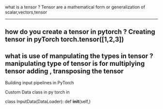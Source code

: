 what is a tensor ? 
Tensor are a mathematical form or generalization of scalar,vectors,tensor

-------------------------------------------------------------------------------------------------------------
how do you create a tensor in pytorch ? 
Creating tensor in pyTorch 
torch.tensor([1,2,3])
-------------------------------------------------------------------------------------------------------------
what is use of manpulating the types in tensor ?
manipulating type of tensor is for multiplying tensor adding , transposing the tensor 
-------------------------------------------------------------------------------------------------------------

Building input pipelines in PyTorch

Custom Data class in py torch in 

class InputData(DataLoader):
    def __init__(self,)